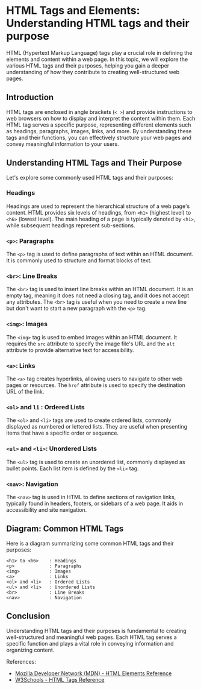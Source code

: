 # HTML Tags and Elements: Understanding HTML tags and their purpose

HTML (Hypertext Markup Language) tags play a crucial role in defining the elements and content within a web page. In this topic, we will explore the various HTML tags and their purposes, helping you gain a deeper understanding of how they contribute to creating well-structured web pages.

## Introduction

HTML tags are enclosed in angle brackets (`< >`) and provide instructions to web browsers on how to display and interpret the content within them. Each HTML tag serves a specific purpose, representing different elements such as headings, paragraphs, images, links, and more. By understanding these tags and their functions, you can effectively structure your web pages and convey meaningful information to your users.

## Understanding HTML Tags and Their Purpose

Let's explore some commonly used HTML tags and their purposes:

### Headings

Headings are used to represent the hierarchical structure of a web page's content. HTML provides six levels of headings, from `<h1>` (highest level) to `<h6>` (lowest level). The main heading of a page is typically denoted by `<h1>`, while subsequent headings represent sub-sections.

### `<p>`: Paragraphs

The `<p>` tag is used to define paragraphs of text within an HTML document. It is commonly used to structure and format blocks of text.

### `<br>`: Line Breaks

The `<br>` tag is used to insert line breaks within an HTML document. It is an empty tag, meaning it does not need a closing tag, and it does not accept any attributes. The `<br>` tag is useful when you need to create a new line but don't want to start a new paragraph with the `<p>` tag.

### `<img>`: Images

The `<img>` tag is used to embed images within an HTML document. It requires the `src` attribute to specify the image file's URL and the `alt` attribute to provide alternative text for accessibility.

### `<a>`: Links

The `<a>` tag creates hyperlinks, allowing users to navigate to other web pages or resources. The `href` attribute is used to specify the destination URL of the link.

### `<ol>` and `li` : Ordered Lists

The `<ol>` and `<li>` tags are used to create ordered lists, commonly displayed as numbered or lettered lists. They are useful when presenting items that have a specific order or sequence.

### `<ul>` and `<li>`: Unordered Lists

The `<ul>` tag is used to create an unordered list, commonly displayed as bullet points. Each list item is defined by the `<li>` tag.

### `<nav>`: Navigation

The `<nav>` tag is used in HTML to define sections of navigation links, typically found in headers, footers, or sidebars of a web page. It aids in accessibility and site navigation.

## Diagram: Common HTML Tags

Here is a diagram summarizing some common HTML tags and their purposes:

```
<h1> to <h6>    : Headings
<p>             : Paragraphs
<img>           : Images
<a>             : Links
<ol> and <li>   : Ordered Lists
<ul> and <li>   : Unordered Lists
<br>            : Line Breaks
<nav>           : Navigation
```

## Conclusion

Understanding HTML tags and their purposes is fundamental to creating well-structured and meaningful web pages. Each HTML tag serves a specific function and plays a vital role in conveying information and organizing content.

References:
- [Mozilla Developer Network (MDN) - HTML Elements Reference](https://developer.mozilla.org/en-US/docs/Web/HTML/Element)
- [W3Schools - HTML Tags Reference](https://www.w3schools.com/tags/)